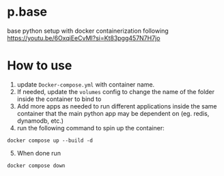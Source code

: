 # p.base
base python setup with docker containerization following https://youtu.be/6OxqiEeCvMI?si=Kt83pgg457N7H7jo

# How to use
1. update `Docker-compose.yml` with container name.
2. If needed, update the `volumes` config to change the name of the folder inside the container to bind to
3. Add more apps as needed to run different applications inside the same container that the main python app may be dependent on (eg. redis, dynamodb, etc.)
4. run the following command to spin up the container:
```
docker compose up --build -d
```
5. When done run 
```
docker compose down
```